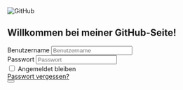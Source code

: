 <html>
<head>
    <meta charset="UTF-8">
    <meta name="viewport" content="width=device-width, initial-scale=1.0">
    <title>Meine GitHub-Seite</title>
    <link rel="stylesheet" href="https://cdnjs.cloudflare.com/ajax/libs/tailwindcss/2.2.19/tailwind.min.css">
    <script src="https://cdn.jsdelivr.net/gh/alpinejs/alpine@v2.x.x/dist/alpine.min.js" defer></script>
</head>
<body class="bg-gray-100">
    <div class="min-h-screen flex items-center justify-center bg-gray-100 py-12 px-4 sm:px-6 lg:px-8">
        <div class="max-w-md w-full space-y-8">
            <div>
                <img class="mx-auto h-12 w-auto" src="https://github.githubassets.com/images/modules/open_graph/github-mark.png" alt="GitHub">
                <h2 class="mt-6 text-center text-3xl font-extrabold text-gray-900">
                    Willkommen bei meiner GitHub-Seite!
                </h2>
            </div>
            <form class="mt-8 space-y-6" action="#" method="POST">
                <input type="hidden" name="remember" value="true">
                <div class="rounded-md shadow-sm -space-y-px">
                    <div>
                        <label for="username" class="sr-only">Benutzername</label>
                        <input id="username" name="username" type="text" autocomplete="username" required class="appearance-none rounded-none relative block w-full px-3 py-2 border border-gray-300 placeholder-gray-500 text-gray-900 rounded-t-md focus:outline-none focus:ring-indigo-500 focus:border-indigo-500 focus:z-10 sm:text-sm" placeholder="Benutzername">
                    </div>
                    <div>
                        <label for="password" class="sr-only">Passwort</label>
                        <input id="password" name="password" type="password" autocomplete="current-password" required class="appearance-none rounded-none relative block w-full px-3 py-2 border border-gray-300 placeholder-gray-500 text-gray-900 rounded-b-md focus:outline-none focus:ring-indigo-500 focus:border-indigo-500 focus:z-10 sm:text-sm" placeholder="Passwort">
                    </div>
                </div>
                <div class="flex items-center justify-between">
                    <div class="flex items-center">
                        <input id="remember_me" name="remember_me" type="checkbox" class="h-4 w-4 text-indigo-600 focus:ring-indigo-500 border-gray-300 rounded">
                        <label for="remember_me" class="ml-2 block text-sm text-gray-900">
                            Angemeldet bleiben
                        </label>
                    </div>
                    <div class="text-sm">
                        <a href="#" class="font-medium text-indigo-600 hover:text-indigo-500">
                            Passwort vergessen?
                        </a>
                    </div>
                </div>
                <div>
                    <button type="submit" class="group relative w-full flex justify-center py-2 px-4 border border-transparent text-sm font-medium rounded-md text-white bg-indigo-600 hover:bg-indigo-700 focus:outline-none focus:ring-2 focus:ring-offset-2 focus:ring-indigo-500">
</html>
